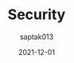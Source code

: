 ---
author: saptak013
coauthor: tomvangoethem
# coauthors
date: 2021-12-01
permalink: false
publisher: httparchive
tags:
  - studies
  - security
target_url: https://almanac.httparchive.org/en/2021/security
title: Security
---
